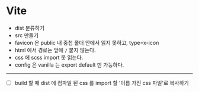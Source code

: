 <!-- @format -->

# Vite

- dist 분류하기
- src 만들기
- favicon 은 public 내 중첩 폴더 안에서 읽지 못하고, type=x-icon
- html 에서 경로는 앞에 `/` 붙지 않는다.
- css 에 scss import 못 읽는다.
- config 은 vanilla 는 export default 만 가능하다.

---

- [ ] build 할 때 dist 에 컴파일 된 css 를 import 할 '이름 가진 css 파일'로 복사하기
